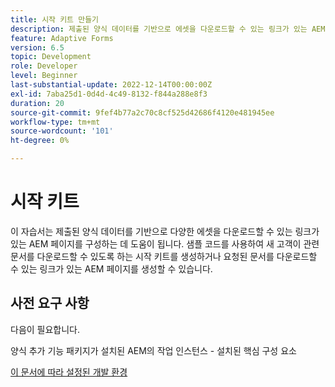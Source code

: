 ```yaml
---
title: 시작 키트 만들기
description: 제출된 양식 데이터를 기반으로 에셋을 다운로드할 수 있는 링크가 있는 AEM 사이트 페이지를 만듭니다.
feature: Adaptive Forms
version: 6.5
topic: Development
role: Developer
level: Beginner
last-substantial-update: 2022-12-14T00:00:00Z
exl-id: 7aba25d1-0d4d-4c49-8132-f844a288e8f3
duration: 20
source-git-commit: 9fef4b77a2c70c8cf525d42686f4120e481945ee
workflow-type: tm+mt
source-wordcount: '101'
ht-degree: 0%

---
```


# 시작 키트

이 자습서는 제출된 양식 데이터를 기반으로 다양한 에셋을 다운로드할 수 있는 링크가 있는 AEM 페이지를 구성하는 데 도움이 됩니다. 샘플 코드를 사용하여 새 고객이 관련 문서를 다운로드할 수 있도록 하는 시작 키트를 생성하거나 요청된 문서를 다운로드할 수 있는 링크가 있는 AEM 페이지를 생성할 수 있습니다.

## 사전 요구 사항

다음이 필요합니다.

양식 추가 기능 패키지가 설치된 AEM의 작업 인스턴스 - 설치된 핵심 구성 요소

[이 문서에 따라 설정된 개발 환경](https://experienceleague.adobe.com/docs/experience-manager-learn/forms/creating-your-first-osgi-bundle/create-your-first-osgi-bundle.html)
